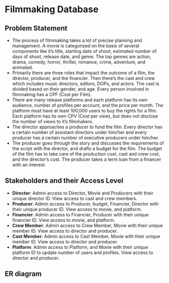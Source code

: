 # Filmmaking Database
## Problem Statement
* The process of filmmaking takes a lot of precise planning and management. A movie is categorized on the basis of several components like it’s title, starting date of shoot, estimated number of days of shoot,  release date, and genre. The top genres are action, drama, comedy, horror, thriller, romance, crime, adventure, and animated. 
* Primarily there are three roles that impact the outcome of a film, the director, producer, and the financier. Then there’s the cast and crew which includes music directors, editors, DOPs, and actors. The cast is divided based on their gender, and age. Every person involved in filmmaking has a CPF (Cost per Film).
* There are many release platforms and each platform has its own audience, number of profiles per account, and the price per month. The platform must have at least 100,000 users to buy the rights for a film. Each platform has its own CPV (Cost per view), but does not disclose the number of views to it’s filmmakers.
* The director approaches a producer to fund the film. Every director has a certain number of assistant directors under him/her and every producer has a certain number of executive producers under him/her.
* The producer goes through the story and discusses the requirements of the script with the director, and drafts a budget for the film. The budget of the film has to take care of the production cost, cast and crew cost, and the director’s cost. The producer takes a term loan from a financer with an interest.
## Stakeholders and their Access Level
* **Director**: Admin access to Director, Movie and Producers with their unique director ID. View access to cast and crew members.
* **Producer**: Admin access to Producer, budget, Financier, Director with their unique producer ID. View access to movie, and platform.
* **Financier**: Admin access to Financier, Producer with their unique financier ID. View access to movie, and platform.
* **Crew Member**: Admin access to Crew Member, Movie with their unique member ID. View access to director and producer.
* **Cast Member**: Admin access to Cast Member, Movie with their unique member ID. View access to director and producer.
* **Platform**: Admin access to Platform, and Movie with their unique platform ID to update number of users and profiles. View access to director and producer.
## ER diagram
